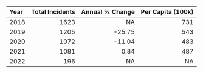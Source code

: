 |Year | Total Incidents| Annual % Change| Per Capita (100k)|
|:----|---------------:|---------------:|-----------------:|
|2018 |            1623|              NA|               731|
|2019 |            1205|          -25.75|               543|
|2020 |            1072|          -11.04|               483|
|2021 |            1081|            0.84|               487|
|2022 |             196|              NA|                NA|
